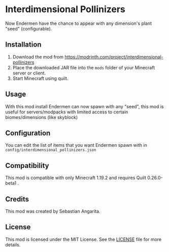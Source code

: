 # Interdimensional Pollinizers

Now Endermen have the chance to appear with any dimension's plant "seed" (configurable).
## Installation

1. Download the mod from https://modrinth.com/project/interdimensional-pollinizers
2. Place the downloaded JAR file into the `mods` folder of your Minecraft server or client.
3. Start Minecraft using quilt.

## Usage

With this mod install Endermen can now spawn with any "seed",
this mod is useful for servers/modpacks with limited access to certain biomes/dimensions (like skyblock)

## Configuration

You can edit the list of items that you want Endermen spawn with in
`config/interdimensional_pollinizers.json`

## Compatibility

This mod is compatible with only Minecraft 1.19.2 and requires Quilt 0.26.0-beta1 .

## Credits

This mod was created by Sebastian Angarita.

## License

This mod is licensed under the MIT License. See the [LICENSE](LICENSE) file for more details.
